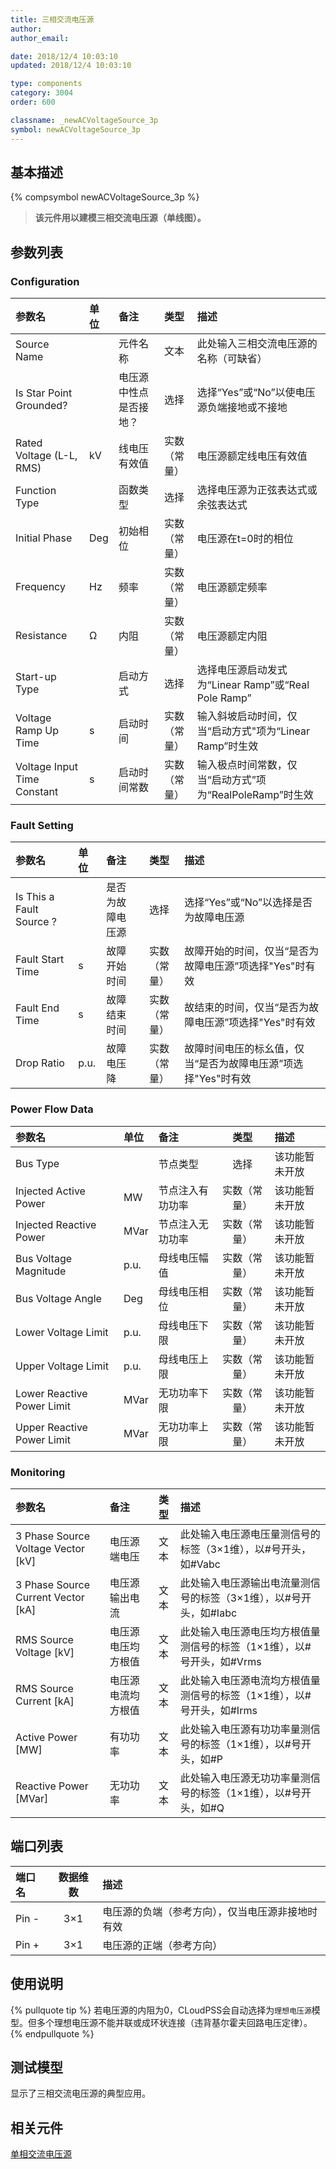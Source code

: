```yaml
---
title: 三相交流电压源
author: 
author_email:

date: 2018/12/4 10:03:10
updated: 2018/12/4 10:03:10

type: components
category: 3004
order: 600

classname: _newACVoltageSource_3p
symbol: newACVoltageSource_3p
---
```

## 基本描述
{% compsymbol newACVoltageSource_3p %}

> **该元件用以建模三相交流电压源（单线图）。**

## 参数列表
### Configuration
| 参数名 | 单位 | 备注 | 类型 | 描述 |
| :--- | :--- | :--- | :--: | :--- |
| Source Name |  | 元件名称 | 文本 | 此处输入三相交流电压源的名称（可缺省） |
| Is Star Point Grounded? |  | 电压源中性点是否接地？ | 选择 | 选择“Yes”或“No”以使电压源负端接地或不接地 |
| Rated Voltage (L-L, RMS) | kV | 线电压有效值 | 实数（常量） | 电压源额定线电压有效值 |
| Function Type |  | 函数类型 | 选择 | 选择电压源为正弦表达式或余弦表达式 |
| Initial Phase | Deg | 初始相位 | 实数（常量） | 电压源在t=0时的相位 |
| Frequency | Hz | 频率 | 实数（常量） |  电压源额定频率 |
| Resistance | Ω | 内阻 | 实数（常量） | 电压源额定内阻 |
| Start-up Type |  | 启动方式 | 选择 | 选择电压源启动发式为“Linear Ramp”或“Real Pole Ramp” |
| Voltage Ramp Up Time | s | 启动时间 | 实数（常量） | 输入斜坡启动时间，仅当“启动方式"项为“Linear Ramp”时生效 |
| Voltage Input Time Constant | s | 启动时间常数 | 实数（常量） | 输入极点时间常数，仅当“启动方式”项为“RealPoleRamp”时生效 |

### Fault Setting
| 参数名 | 单位 | 备注 | 类型 | 描述 |
| :--- | :--- | :--- | :--: | :--- |
| Is This a Fault Source ? |  | 是否为故障电压源 | 选择 | 选择“Yes”或“No”以选择是否为故障电压源 |
| Fault Start Time | s | 故障开始时间 | 实数（常量） | 故障开始的时间，仅当“是否为故障电压源”项选择"Yes"时有效 |
| Fault End Time | s | 故障结束时间 | 实数（常量） | 故结束的时间，仅当“是否为故障电压源”项选择"Yes"时有效 |
| Drop Ratio | p.u. | 故障电压降 | 实数（常量） | 故障时间电压的标幺值，仅当“是否为故障电压源”项选择"Yes"时有效 |

### Power Flow Data
| 参数名 | 单位 | 备注 | 类型 | 描述 |
| :--- | :--- | :--- | :--: | :--- |
| Bus Type |  | 节点类型 | 选择 | 该功能暂未开放 |
| Injected Active Power | MW | 节点注入有功功率 | 实数（常量） | 该功能暂未开放 |
| Injected Reactive Power | MVar | 节点注入无功功率 | 实数（常量） | 该功能暂未开放 |
| Bus Voltage Magnitude | p.u. | 母线电压幅值 | 实数（常量） | 该功能暂未开放 |
| Bus Voltage Angle | Deg | 母线电压相位 | 实数（常量） | 该功能暂未开放 |
| Lower Voltage Limit | p.u. | 母线电压下限 | 实数（常量） | 该功能暂未开放 |
| Upper Voltage Limit | p.u. | 母线电压上限 | 实数（常量） | 该功能暂未开放 |
| Lower Reactive Power Limit | MVar | 无功功率下限 | 实数（常量） | 该功能暂未开放 |
| Upper Reactive Power Limit | MVar | 无功功率上限 | 实数（常量） | 该功能暂未开放 |

### Monitoring
| 参数名 | 备注 | 类型 | 描述 |
| :--- | :--- | :--: | :--- |
| 3 Phase Source Voltage Vector \[kV\] | 电压源端电压 | 文本 | 此处输入电压源电压量测信号的标签（3×1维），以#号开头，如#Vabc |
| 3 Phase Source Current Vector \[kA\] | 电压源输出电流 | 文本 | 此处输入电压源输出电流量测信号的标签（3×1维），以#号开头，如#Iabc |
| RMS Source Voltage \[kV\] | 电压源电压均方根值 | 文本 | 此处输入电压源电压均方根值量测信号的标签（1×1维），以#号开头，如#Vrms |
| RMS Source Current \[kA\] | 电压源电流均方根值 | 文本 | 此处输入电压源电流均方根值量测信号的标签（1×1维），以#号开头，如#Irms |
| Active Power \[MW\] | 有功功率 | 文本 | 此处输入电压源有功功率量测信号的标签（1×1维），以#号开头，如#P |
| Reactive Power \[MVar\] | 无功功率 | 文本 | 此处输入电压源无功功率量测信号的标签（1×1维），以#号开头，如#Q |


## 端口列表

| 端口名 | 数据维数 | 描述 |
| :--- | :--:  | :--- |
| Pin - | 3×1 |电压源的负端（参考方向），仅当电压源非接地时有效 |                   
| Pin + | 3×1 |电压源的正端（参考方向）|                   

## 使用说明

{% pullquote tip %}
若电压源的内阻为0，CLoudPSS会自动选择为`理想电压源`模型。但多个理想电压源不能并联或成环状连接（违背基尔霍夫回路电压定律）。
{% endpullquote %}

## 测试模型
[<test name>](<test link>)显示了三相交流电压源的典型应用。

## 相关元件

[单相交流电压源](/components/comp_newACVoltageSource_1p.html)
